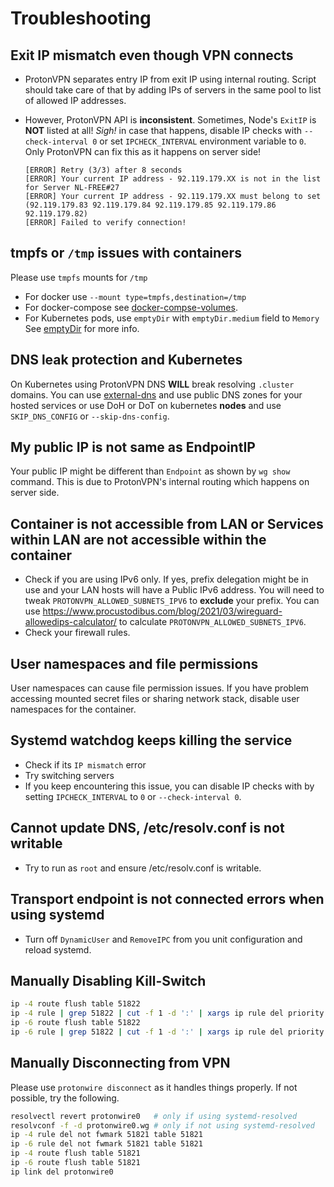 # Troubleshooting

## Exit IP mismatch even though VPN connects

- ProtonVPN separates entry IP from exit IP using internal routing.
Script should take care of that by adding IPs of servers in the same pool to list of allowed IP addresses.

- However, ProtonVPN API is **inconsistent**. Sometimes, Node's `ExitIP` is **NOT** listed at all! _Sigh!_ in case that happens, disable IP checks with `--check-interval 0` or set `IPCHECK_INTERVAL` environment variable to `0`. Only ProtonVPN can fix this as it happens on server side!

    ```log
    [ERROR] Retry (3/3) after 8 seconds
    [ERROR] Your current IP address - 92.119.179.XX is not in the list for Server NL-FREE#27
    [ERROR] Your current IP address - 92.119.179.XX must belong to set (92.119.179.83 92.119.179.84 92.119.179.85 92.119.179.86 92.119.179.82)
    [ERROR] Failed to verify connection!
    ```

## tmpfs or `/tmp` issues with containers

Please use `tmpfs` mounts for `/tmp`

- For docker use `--mount type=tmpfs,destination=/tmp`
- For docker-compose see [docker-compse-volumes].
- For Kubernetes pods, use `emptyDir` with `emptyDir.medium` field to `Memory` See [emptyDir] for more info.

## DNS leak protection and Kubernetes

On Kubernetes using ProtonVPN DNS **WILL** break resolving `.cluster` domains. You can use [external-dns](https://github.com/kubernetes-sigs/external-dns) and use public DNS zones for your hosted services or use DoH or DoT on kubernetes **nodes** and use `SKIP_DNS_CONFIG` or `--skip-dns-config`.

## My public IP is not same as EndpointIP

Your public IP might be different than `Endpoint` as shown by `wg show` command. This is due to ProtonVPN's internal routing which happens on server side.

## Container is not accessible from LAN or Services within LAN are not accessible within the container

- Check if you are using IPv6 only. If yes, prefix delegation might be in use and your LAN hosts will have a Public IPv6 address. You will need to tweak `PROTONVPN_ALLOWED_SUBNETS_IPV6` to **exclude** your prefix. You can use https://www.procustodibus.com/blog/2021/03/wireguard-allowedips-calculator/
to calculate `PROTONVPN_ALLOWED_SUBNETS_IPV6`.
- Check your firewall rules.

## User namespaces and file permissions

User namespaces can cause file permission issues. If you have problem accessing mounted secret files or sharing network stack, disable user namespaces for the container.

## Systemd watchdog keeps killing the service

- Check if its `IP mismatch` error
- Try switching servers
- If you keep encountering this issue, you can disable IP checks with by setting `IPCHECK_INTERVAL` to `0` or `--check-interval 0`.

## Cannot update DNS, /etc/resolv.conf is not writable

- Try to run as `root` and ensure /etc/resolv.conf is writable.

## Transport endpoint is not connected errors when using systemd

- Turn off `DynamicUser` and `RemoveIPC` from you unit configuration and reload systemd.

## Manually Disabling Kill-Switch

```bash
ip -4 route flush table 51822
ip -4 rule | grep 51822 | cut -f 1 -d ':' | xargs ip rule del priority
ip -6 route flush table 51822
ip -6 rule | grep 51822 | cut -f 1 -d ':' | xargs ip rule del priority
```

## Manually Disconnecting from VPN

Please use `protonwire disconnect` as it handles things properly. If not possible, try the following.

```bash
resolvectl revert protonwire0   # only if using systemd-resolved
resolvconf -f -d protonwire0.wg # only if not using systemd-resolved
ip -4 rule del not fwmark 51821 table 51821
ip -6 rule del not fwmark 51821 table 51821
ip -4 route flush table 51821
ip -6 route flush table 51821
ip link del protonwire0
```

[emptyDir]: https://kubernetes.io/docs/concepts/storage/volumes/#emptydir
[docker-compse-volumes]: https://docs.docker.com/compose/compose-file/compose-file-v3/#long-syntax-3
